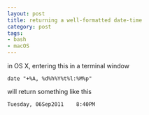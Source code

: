 ```yaml
---
layout: post
title: returning a well-formatted date-time
category: post
tags:
- bash
- macOS
---
```


in OS X, entering this in a terminal window

    date "+%A, %d%h%Y%t%l:%M%p"

will return something like this

    Tuesday, 06Sep2011    8:40PM
